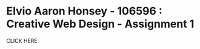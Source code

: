 # Elvio Aaron Honsey - 106596 : Creative Web Design - Assignment 1 

<html>
  <body>
    
<a href="HOME.html" style="text-decoration:none; color:#000">CLICK HERE</a>

<html>
  <body>
    
<style>
body {
  background-image: url('file:///C|/Users/User/Documents/GitHub/elvio.github.io/5687496.gif');
}
</style>

  </body>
</html>
  
